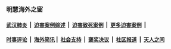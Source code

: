 
### 明慧海外之窗

####  [武汉肺炎](indexes/365.md?t=05231601) &nbsp;|&nbsp;  [迫害案例综述](indexes/328.md?t=05231601) &nbsp;|&nbsp; [迫害致死案例](indexes/277.md?t=05231601)  &nbsp;|&nbsp; [更多迫害案例](indexes/81.md?t=05231601)  &nbsp;|&nbsp; 
####  [时事评论](indexes/19.md?t=05231601) &nbsp;|&nbsp; [海外简讯](indexes/245.md?t=05231601)&nbsp;|&nbsp;  [社会支持](indexes/140.md?t=05231601) &nbsp;|&nbsp; [褒奖决议](indexes/282.md?t=05231601) &nbsp;|&nbsp; [社区报道](indexes/91.md?t=05231601)  &nbsp;|&nbsp; [天人之间](indexes/78.md?t=05231601) 

